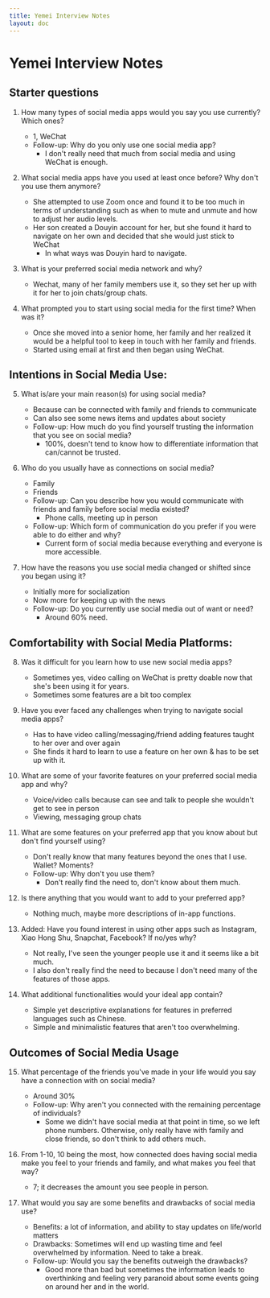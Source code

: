 ```yaml
---
title: Yemei Interview Notes
layout: doc
---
```

# Yemei Interview Notes
## Starter questions
1. How many types of social media apps would you say you use currently? Which ones?
    - 1, WeChat
    - Follow-up: Why do you only use one social media app?
        - I don't really need that much from social media and using WeChat is enough.

2. What social media apps have you used at least once before? Why don't you use them anymore?
    - She attempted to use Zoom once and found it to be too much in terms of understanding such as when to mute and unmute and how to adjust her audio levels.
    - Her son created a Douyin account for her, but she found it hard to navigate on her own and decided that she would just stick to WeChat
        - In what ways was Douyin hard to navigate.

3. What is your preferred social media network and why?
    - Wechat, many of her family members use it, so they set her up with it for her to join chats/group chats.

4. What prompted you to start using social media for the first time? When was it?
    - Once she moved into a senior home, her family and her realized it would be a helpful tool to keep in touch with her family and friends.  
    - Started using email at first and then began using WeChat.


## Intentions in Social Media Use:
5. What is/are your main reason(s) for using social media?
    - Because can be connected with family and friends to communicate
    - Can also see some news items and updates about society
    - Follow-up: How much do you find yourself trusting the information that you see on social media?
        - 100%, doesn't tend to know how to differentiate information that can/cannot be trusted.

6. Who do you usually have as connections on social media?
    - Family
    - Friends
    - Follow-up: Can you describe how you would communicate with friends and family before social media existed?
        - Phone calls, meeting up in person
    - Follow-up: Which form of communication do you prefer if you were able to do either and why?
        - Current form of social media because everything and everyone is more accessible.

7. How have the reasons you use social media changed or shifted since you began using it?
    - Initially more for socialization
    - Now more for keeping up with the news
    - Follow-up: Do you currently use social media out of want or need? 
        - Around 60% need.
    
## Comfortability with Social Media Platforms:
8. Was it difficult for you learn how to use new social media apps?
    - Sometimes yes, video calling on WeChat is pretty doable now that she's been using it for years. 
    - Sometimes some features are a bit too complex 

9. Have you ever faced any challenges when trying to navigate social media apps?
    - Has to have video calling/messaging/friend adding features taught to her over and over again
    - She finds it hard to learn to use a feature on her own & has to be set up with it.

10. What are some of your favorite features on your preferred social media app and why?
    - Voice/video calls because can see and talk to people she wouldn't get to see in person
    - Viewing, messaging group chats

11. What are some features on your preferred app that you know about but don't find yourself using? 
    - Don't really know that many features beyond the ones that I use. Wallet? Moments?
    - Follow-up: Why don't you use them?
        - Don't really find the need to, don't know about them much.

12. Is there anything that you would want to add to your preferred app?
    - Nothing much, maybe more descriptions of in-app functions. 

13. Added: Have you found interest in using other apps such as Instagram, Xiao Hong Shu, Snapchat, Facebook? If no/yes why?
    - Not really, I've seen the younger people use it and it seems like a bit much. 
    - I also don't really find the need to because I don't need many of the features of those apps.

14. What additional functionalities would your ideal app contain?
    - Simple yet descriptive explanations for features in preferred languages such as Chinese. 
    - Simple and minimalistic features that aren't too overwhelming. 

## Outcomes of Social Media Usage 
15. What percentage of the friends you've made in your life would you say have a connection with on social media? 
    - Around 30%
    - Follow-up: Why aren't you connected with the remaining percentage of individuals?
        - Some we didn't have social media at that point in time, so we left phone numbers. Otherwise, only really have with family and close friends, so don't think to add others much.

16. From 1-10, 10 being the most, how connected does having social media make you feel to your friends and family, and what makes you feel that way?
    - 7; it decreases the amount you see people in person. 

17. What would you say are some benefits and drawbacks of social media use?
    - Benefits: a lot of information, and ability to stay updates on life/world matters
    - Drawbacks: Sometimes will end up wasting time and feel overwhelmed by information. Need to take a break. 
    - Follow-up: Would you say the benefits outweigh the drawbacks?
        - Good more than bad but sometimes the information leads to overthinking and feeling very paranoid about some events going on around her and in the world. 

